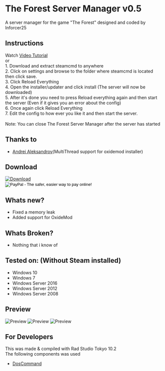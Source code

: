<h1>The Forest Server Manager v0.5</h1>
A server manager for the game "The Forest" designed and coded by Inforcer25

<h2>Instructions</h2>
Watch <a href="https://youtu.be/k73XwYgzims">Video Tutorial</a>
<br/>
or
<br/>
1. Download and extract steamcmd to anywhere
<br/>
2. Click on settings and browse to the folder where steamcmd is located then click save.
<br/>
3. Click Reload Everything
<br/>
4. Open the installer/updater and click install (The server will now be downloaded)
<br/>
5. After it's done you need to press Reload everything again and then start the server (Even if it gives you an error about the config)
<br/>
6. Once again click Reload Everything
<br/>
7. Edit the config to how ever you like it and then start the server.
<br/>
<br/>
Note: You can close The Forest Server Manager after the server has started

<h2>Thanks to</h2>
<ul>
  <li><a href="https://github.com/Zawuza">Andrei Aleksandrov</a>(MultiThread support for oxidemod installer)</li>
</ul>

<h2>Download</h2>
<a href="https://github.com/Inforcer25/The-Forest-Server-Manager/raw/master/The%20Forest%20Server%20Manager%20v0.5.exe">
  <img src="http://i.imgur.com/qoGP19r.png" alt="Download">
</a>
<br/>
<form action="https://www.paypal.com/cgi-bin/webscr" method="post" target="_top">
<input type="hidden" name="cmd" value="_s-xclick">
<input type="hidden" name="hosted_button_id" value="556HKL38BCDUS">
<input type="image" src="https://www.paypalobjects.com/en_US/i/btn/btn_donateCC_LG.gif" border="0" name="submit" alt="PayPal - The safer, easier way to pay online!">
<img alt="" border="0" src="https://www.paypalobjects.com/en_US/i/scr/pixel.gif" width="1" height="1">
</form>


<h2>Whats new?</h2>
<ul>
  <li>Fixed a memory leak</li>
  <li>Added support for OxideMod</li>
</ul>

<h2>Whats Broken?</h2>
<ul>
  <li>Nothing that i know of</li>
</ul>

<h2>Tested on: (Without Steam installed)</h2>
<ul>
  <li>Windows 10</li>
  <li>Windows 7</li>
  <li>Windows Server 2016</li>
  <li>Windows Server 2012</li>
  <li>Windows Server 2008</li>
</ul>
<h2>Preview</h2> 
<img src="http://i.imgur.com/VRe8lWg.png" alt="Preview">
<img src="http://i.imgur.com/QfwFq26.png" alt="Preview">
<img src="http://i.imgur.com/VCXxmaT.png" alt="Preview">

<h2>For Developers</h2>
This was made & compiled with Rad Studio Tokyo 10.2
<br/>
The following components was used
<ul>
  <li><a href="https://github.com/TurboPack/DOSCommand">DosCommand</a></li>
</ul>